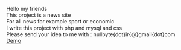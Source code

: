 Hello my friends
</br>
This project is a news site
</br>
For all news for example sport or economic
</br>
I write this project with php and mysql and css 
</br>
Please send your idea to me with : nullbyte{dot}ir{@}gmail{dot}com
</br>
<a href="http://news2.cloudsite.ir/Project/index.php">Demo</a>
</br>
